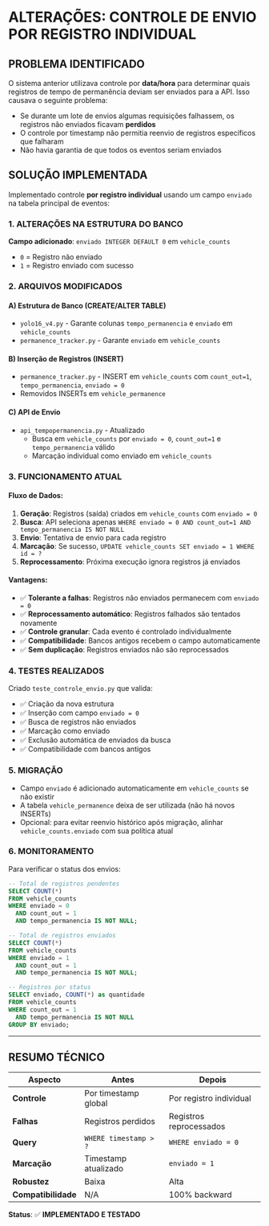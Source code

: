 # ALTERAÇÕES: CONTROLE DE ENVIO POR REGISTRO INDIVIDUAL

## PROBLEMA IDENTIFICADO

O sistema anterior utilizava controle por **data/hora** para determinar quais registros de tempo de permanência deviam ser enviados para a API. Isso causava o seguinte problema:

- Se durante um lote de envios algumas requisições falhassem, os registros não enviados ficavam **perdidos**
- O controle por timestamp não permitia reenvio de registros específicos que falharam
- Não havia garantia de que todos os eventos seriam enviados

## SOLUÇÃO IMPLEMENTADA

Implementado controle **por registro individual** usando um campo `enviado` na tabela principal de eventos:

### 1. ALTERAÇÕES NA ESTRUTURA DO BANCO

**Campo adicionado**: `enviado INTEGER DEFAULT 0` em `vehicle_counts`

- `0` = Registro não enviado
- `1` = Registro enviado com sucesso

### 2. ARQUIVOS MODIFICADOS

#### A) Estrutura de Banco (CREATE/ALTER TABLE)
- `yolo16_v4.py` - Garante colunas `tempo_permanencia` e `enviado` em `vehicle_counts`
- `permanence_tracker.py` - Garante `enviado` em `vehicle_counts`

#### B) Inserção de Registros (INSERT)
- `permanence_tracker.py` - INSERT em `vehicle_counts` com `count_out=1`, `tempo_permanencia`, `enviado = 0`
- Removidos INSERTs em `vehicle_permanence`

#### C) API de Envio
- `api_tempopermanencia.py` - Atualizado
  - Busca em `vehicle_counts` por `enviado = 0`, `count_out=1` e `tempo_permanencia` válido
  - Marcação individual como enviado em `vehicle_counts`

### 3. FUNCIONAMENTO ATUAL

#### Fluxo de Dados:
1. **Geração**: Registros (saída) criados em `vehicle_counts` com `enviado = 0`
2. **Busca**: API seleciona apenas `WHERE enviado = 0 AND count_out=1 AND tempo_permanencia IS NOT NULL`
3. **Envio**: Tentativa de envio para cada registro
4. **Marcação**: Se sucesso, `UPDATE vehicle_counts SET enviado = 1 WHERE id = ?`
5. **Reprocessamento**: Próxima execução ignora registros já enviados

#### Vantagens:
- ✅ **Tolerante a falhas**: Registros não enviados permanecem com `enviado = 0`
- ✅ **Reprocessamento automático**: Registros falhados são tentados novamente
- ✅ **Controle granular**: Cada evento é controlado individualmente
- ✅ **Compatibilidade**: Bancos antigos recebem o campo automaticamente
- ✅ **Sem duplicação**: Registros enviados não são reprocessados

### 4. TESTES REALIZADOS

Criado `teste_controle_envio.py` que valida:
- ✅ Criação da nova estrutura
- ✅ Inserção com campo `enviado = 0`
- ✅ Busca de registros não enviados
- ✅ Marcação como enviado
- ✅ Exclusão automática de enviados da busca
- ✅ Compatibilidade com bancos antigos

### 5. MIGRAÇÃO

- Campo `enviado` é adicionado automaticamente em `vehicle_counts` se não existir
- A tabela `vehicle_permanence` deixa de ser utilizada (não há novos INSERTs)
- Opcional: para evitar reenvio histórico após migração, alinhar `vehicle_counts.enviado` com sua política atual

### 6. MONITORAMENTO

Para verificar o status dos envios:

```sql
-- Total de registros pendentes
SELECT COUNT(*) 
FROM vehicle_counts 
WHERE enviado = 0 
  AND count_out = 1 
  AND tempo_permanencia IS NOT NULL;

-- Total de registros enviados
SELECT COUNT(*) 
FROM vehicle_counts 
WHERE enviado = 1 
  AND count_out = 1 
  AND tempo_permanencia IS NOT NULL;

-- Registros por status
SELECT enviado, COUNT(*) as quantidade 
FROM vehicle_counts 
WHERE count_out = 1 
  AND tempo_permanencia IS NOT NULL
GROUP BY enviado;
```

---

## RESUMO TÉCNICO

| Aspecto | Antes | Depois |
|---------|-------|---------|
| **Controle** | Por timestamp global | Por registro individual |
| **Falhas** | Registros perdidos | Registros reprocessados |
| **Query** | `WHERE timestamp > ?` | `WHERE enviado = 0` |
| **Marcação** | Timestamp atualizado | `enviado = 1` |
| **Robustez** | Baixa | Alta |
| **Compatibilidade** | N/A | 100% backward |

**Status**: ✅ **IMPLEMENTADO E TESTADO**

